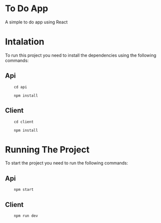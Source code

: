 # To Do App

A simple to do app using React

# Intalation

To run this project you need to install the dependencies using the following commands:

## Api

```
    cd api
```

```
    npm install
```

## Client

```
    cd client
```

```
    npm install
```

# Running The Project

To start the project you need to run the following commands:

## Api

```
    npm start
```

## Client

```
    npm run dev
```
